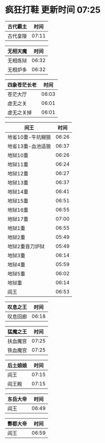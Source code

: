 # 疯狂打鞋 更新时间 07:25

| 古代霸主   | 时间    |
|--------|-------|
| 古代皇陵 | 07:11 |

| 无相天魔   | 时间    |
|--------|-------|
| 无相炼狱 | 06:32 |
| 无相炉多 | 06:32 |

| 四象苍茫长老   | 时间    |
|--------|-------|
| 苍茫大厅 | 06:03 |
| 虚无之关 | 06:01 |
| 虚无之关掉 | 06:01 |

| 间王   | 时间    |
|--------|-------|
| 地省10重-牛坑糊狼 | 06:26 |
| 地省13重-血池适狼 | 06:37 |
| 地狱10重 | 06:26 |
| 地狱11重 | 06:24 |
| 地狱12重 | 06:27 |
| 地狱13重 | 06:37 |
| 地狱14重 | 06:41 |
| 地狱15重 | 06:51 |
| 地狱16重 | 06:55 |
| 地狱17重 | 07:00 |
| 地狱1重 | 06:55 |
| 地狱2重 | 05:49 |
| 地狱2重音刀炉狱 | 05:49 |
| 地狱3重 | 06:14 |
| 地狱4重 | 05:59 |
| 地狱5重 | 06:02 |
| 地狱重 | 06:14 |
| 阎王 | 06:53 |

| 叹息之王   | 时间    |
|--------|-------|
| 叹息回廊 | 06:18 |

| 猛魔之王   | 时间    |
|--------|-------|
| 扶血魔宫 | 07:25 |
| 铁血魔宫 | 07:25 |

| 后土娘娘   | 时间    |
|--------|-------|
| 阎王 | 07:15 |
| 阎王殿 | 07:15 |

| 东岳大帝   | 时间    |
|--------|-------|
| 阎王 | 06:49 |

| 酆都大帝   | 时间    |
|--------|-------|
| 阎王 | 06:59 |